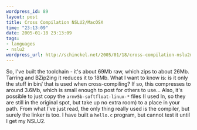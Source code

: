 ```yaml
--- 
wordpress_id: 89
layout: post
title: Cross Compilation NSLU2/MacOSX
time: "23:13:09"
date: 2005-01-18 23:13:09
tags: 
- languages
- nslu2
wordpress_url: http://schinckel.net/2005/01/18/cross-compilation-nslu2macosx/
---
```

So, I've built the toolchain - it's about 69Mb raw, which zips to about 26Mb. Tarring and BZip2ing it reduces it to 18Mb. What I want to know is: is it only the stuff in bin/ that is used when cross-compiling? If so, this compresses to around 3.6Mb, which is small enough to post for others to use... Also, it's possible to just copy the `armv5b-softfloat-linux-*` files (I used ln, so they are still in the original spot, but take up no extra room) to a place in your path. From what I've just read, the only thing really used is the compiler, but surely the linker is too. I have built a `hello.c` program, but cannot test it until I get my NSLU2. 
